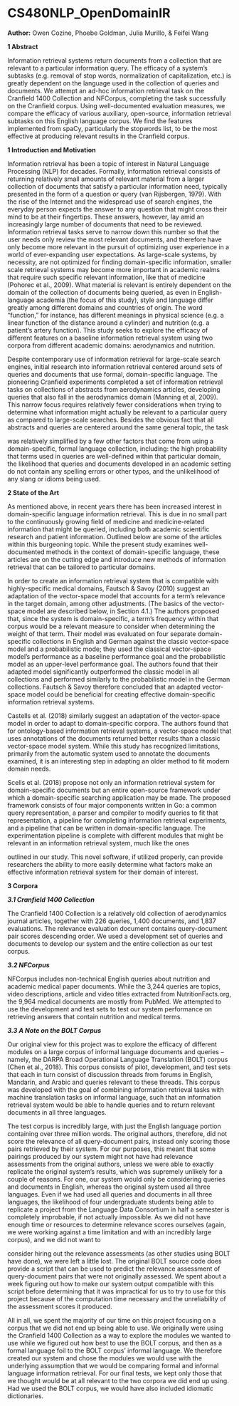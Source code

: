 # CS480NLP_OpenDomainIR

**Author:** Owen Cozine, Phoebe Goldman, Julia Murillo, & Feifei Wang

**1 Abstract**

Information retrieval systems return documents from a collection that are relevant to a particular information query. The efficacy of a system’s subtasks (e.g. removal of stop words, normalization of capitalization, etc.) is greatly dependent on the language used in the collection of queries and documents. We attempt an ad-hoc information retrieval task on the Cranfield 1400 Collection and NFCorpus, completing the task successfully on the Cranfield corpus. Using well-documented evaluation measures, we compare the efficacy of various auxiliary, open-source, information retrieval subtasks on this English language corpus. We find the features implemented from spaCy, particularly the stopwords list, to be the most effective at producing relevant results in the Cranfield corpus.

**1 Introduction and Motivation**

Information retrieval has been a topic of interest in Natural Language Processing (NLP) for
decades. Formally, information retrieval consists of returning relatively small amounts of
relevant material from a larger collection of documents that satisfy a particular information need,
typically presented in the form of a question or query (van Rijsbergen, 1979). With the rise of the
Internet and the widespread use of search engines, the everyday person expects the answer to any
question that might cross their mind to be at their fingertips. These answers, however, lay amid
an increasingly large number of documents that need to be reviewed. Information retrieval tasks
serve to narrow down this number so that the user needs only review the most relevant
documents, and therefore have only become more relevant in the pursuit of optimizing user
experience in a world of ever-expanding user expectations. As large-scale systems, by necessity,
are not optimized for finding domain-specific information, smaller scale retrieval systems may
become more important in academic realms that require such specific relevant information, like
that of medicine (Pohorec et al., 2009). What material is relevant is entirely dependent on the
domain of the collection of documents being queried, as even in English-language academia (the
focus of this study), style and language differ greatly among different domains and countries of
origin. The word “function,” for instance, has different meanings in physical science (e.g. a
linear function of the distance around a cylinder) and nutrition (e.g. a patient’s artery function).
This study seeks to explore the efficacy of different features on a baseline information retrieval
system using two corpora from different academic domains: aerodynamics and nutrition.

Despite contemporary use of information retrieval for large-scale search engines, initial
research into information retrieval centered around sets of queries and documents that use
formal, domain-specific language. The pioneering Cranfield experiments completed a set of
information retrieval tasks on collections of abstracts from aerodynamics articles, developing
queries that also fall in the aerodynamics domain (Manning et al, 2009). This narrow focus
requires relatively fewer considerations when trying to determine what information might
actually be relevant to a particular query as compared to large-scale searches. Besides the
obvious fact that all abstracts and queries are centered around the same general topic, the task

was relatively simplified by a few other factors that come from using a domain-specific, formal
language collection, including: the high probability that terms used in queries are well-defined
within that particular domain, the likelihood that queries and documents developed in an
academic setting do not contain any spelling errors or other typos, and the unlikelihood of any
slang or idioms being used.

**2 State of the Art**

As mentioned above, in recent years there has been increased interest in domain-specific
language information retrieval. This is due in no small part to the continuously growing field of
medicine and medicine-related information that might be queried, including both academic
scientific research and patient information. Outlined below are some of the articles within this
burgeoning topic. While the present study examines well-documented methods in the context of
domain-specific language, these articles are on the cutting edge and introduce new methods of
information retrieval that can be tailored to particular domains.

In order to create an information retrieval system that is compatible with highly-specific
medical domains, Fautsch & Savoy (2010) suggest an adaptation of the vector-space model that
accounts for a term’s relevance in the target domain, among other adjustments. (The basics of the
vector-space model are described below, in Section 4.1.) The authors proposed that, since the
system is domain-specific, a term’s frequency within that corpus would be a relevant measure to
consider when determining the weight of that term. Their model was evaluated on four separate
domain-specific collections in English and German against the classic vector-space model and a
probabilistic mode; they used the classical vector-space model’s performance as a baseline
performance goal and the probabilistic model as an upper-level performance goal. The authors
found that their adapted model significantly outperformed the classic model in all collections and
performed similarly to the probabilistic model in the German collections. Fautsch & Savoy
therefore concluded that an adapted vector-space model could be beneficial for creating effective
domain-specific information retrieval systems.

Castells et al. (2018) similarly suggest an adaptation of the vector-space model in order to
adapt to domain-specific corpora. The authors found that for ontology-based information
retrieval systems, a vector-space model that uses annotations of the documents returned better
results than a classic vector-space model system. While this study has recognized limitations,
primarily from the automatic system used to annotate the documents examined, it is an
interesting step in adapting an older method to fit modern domain needs.

Scells et al. (2018) propose not only an information retrieval system for domain-specific
documents but an entire open-source framework under which a domain-specific searching
application may be made. The proposed framework consists of four major components written in
Go: a common query representation, a parser and compiler to modify queries to fit that
representation, a pipeline for completing information retrieval experiments, and a pipeline that
can be written in domain-specific language. The experimentation pipeline is complete with
different modules that might be relevant in an information retrieval system, much like the ones

outlined in our study. This novel software, if utilized properly, can provide researchers the ability
to more easily determine what factors make an effective information retrieval system for their
domain of interest.


**3 Corpora**

***3.1 Cranfield 1400 Collection***

The Cranfield 1400 Collection is a relatively old collection of aerodynamics journal articles,
together with 226 queries, 1,400 documents, and 1,837 evaluations. The relevance evaluation
document contains query-document pair scores descending order. We used a development set of
queries and documents to develop our system and the entire collection as our test corpus.

***3.2 NFCorpus***

NFCorpus includes non-technical English queries about nutrition and academic medical paper
documents. While the 3,244 queries are topics, video descriptions, article and video titles
extracted from NutritionFacts.org, the 9,964 medical documents are mostly from PubMed. We
attempted to use the development and test sets to test our system performance on retrieving
answers that contain nutrition and medical terms.

***3.3 A Note on the BOLT Corpus***

Our original view for this project was to explore the efficacy of different modules on a large
corpus of informal language documents and queries – namely, the DARPA Broad Operational
Language Translation (BOLT) corpus (Chen et al., 2018). This corpus consists of pilot,
development, and test sets that each in turn consist of discussion threads from forums in English,
Mandarin, and Arabic and queries relevant to these threads. This corpus was developed with the
goal of combining information retrieval tasks with machine translation tasks on informal
language, such that an information retrieval system would be able to handle queries and to return
relevant documents in all three languages.

The test corpus is incredibly large, with just the English language portion containing over
three million words. The original authors, therefore, did not score the relevance of all
query-document pairs, instead only scoring those pairs retrieved by their system. For our
purposes, this meant that some pairings produced by our system might not have had relevance
assessments from the original authors, unless we were able to exactly replicate the original
system’s results, which was supremely unlikely for a couple of reasons. For one, our system
would only be considering queries and documents in English, whereas the original system used
all three languages. Even if we had used all queries and documents in all three languages, the
likelihood of four undergraduate students being able to replicate a project from the Language
Data Consortium in half a semester is completely improbable, if not actually impossible. As we
did not have enough time or resources to determine relevance scores ourselves (again, we were
working against a time limitation and with an incredibly large corpus), and we did not want to

consider hiring out the relevance assessments (as other studies using BOLT have done), we were
left a little lost. The original BOLT source code does provide a script that can be used to predict
the relevance assessment of query-document pairs that were not originally assessed. We spent
about a week figuring out how to make our system output compatible with this script before
determining that it was impractical for us to try to use for this project because of the computation
time necessary and the unreliability of the assessment scores it produced.

All in all, we spent the majority of our time on this project focusing on a corpus that we
did not end up being able to use. We originally were using the Cranfield 1400 Collection as a
way to explore the modules we wanted to use while we figured out how best to use the BOLT
corpus, and then as a formal language foil to the BOLT corpus’ informal language. We therefore
created our system and chose the modules we would use with the underlying assumption that we
would be comparing formal and informal language information retrieval. For our final tests, we
kept only those that we thought would be at all relevant to the two corpora we did end up using.
Had we used the BOLT corpus, we would have also included idiomatic dictionaries.
